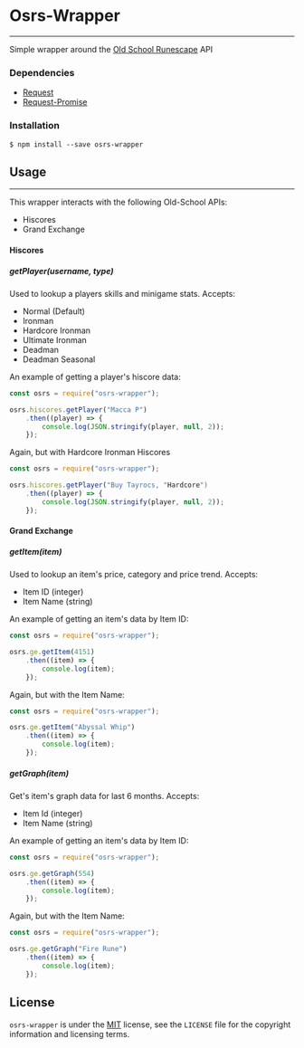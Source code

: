 # Osrs-Wrapper
------
Simple wrapper around the [Old School Runescape](http://oldschool.runescape.com/) API

### Dependencies
* [Request](https://www.npmjs.com/package/request)
* [Request-Promise](https://www.npmjs.com/package/request-promise)

### Installation 
```
$ npm install --save osrs-wrapper
```

## Usage
------

This wrapper interacts with the following Old-School APIs:
* Hiscores
* Grand Exchange

#### Hiscores
##### getPlayer(username, type)
Used to lookup a players skills and minigame stats.  Accepts:
* Normal (Default)
* Ironman
* Hardcore Ironman
* Ultimate Ironman
* Deadman
* Deadman Seasonal

An example of getting a player's hiscore data:
```javascript
const osrs = require("osrs-wrapper");

osrs.hiscores.getPlayer("Macca P")
    .then((player) => {
        console.log(JSON.stringify(player, null, 2));
    });
```
Again, but with Hardcore Ironman Hiscores
```javascript
const osrs = require("osrs-wrapper");

osrs.hiscores.getPlayer("Buy Tayrocs, "Hardcore")
    .then((player) => {
        console.log(JSON.stringify(player, null, 2));
    });
```
#### Grand Exchange
##### getItem(item)
Used to lookup an item's price, category and price trend.
Accepts:
* Item ID (integer)
* Item Name (string)

An example of getting an item's data by Item ID:
```javascript
const osrs = require("osrs-wrapper");

osrs.ge.getItem(4151)
    .then((item) => {
        console.log(item);
    });
```
Again, but with the Item Name:
```javascript
const osrs = require("osrs-wrapper");

osrs.ge.getItem("Abyssal Whip")
    .then((item) => {
        console.log(item);
    });
```
##### getGraph(item)
Get's item's graph data for last 6 months.
Accepts:
* Item Id (integer)
* Item Name (string)

An example of getting an item's data by Item ID:
```javascript
const osrs = require("osrs-wrapper");

osrs.ge.getGraph(554)
    .then((item) => {
        console.log(item);
    });
```
Again, but with the Item Name:
```javascript
const osrs = require("osrs-wrapper");

osrs.ge.getGraph("Fire Rune")
    .then((item) => {
        console.log(item);
    });
```

## License
`osrs-wrapper` is under the [MIT](http://opensource.org/licenses/MIT) license, see the `LICENSE` file for the copyright information and licensing terms.